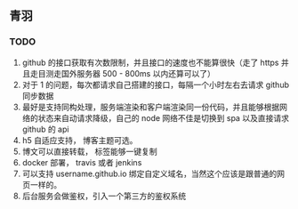## 青羽

### TODO
1. github 的接口获取有次数限制，并且接口的速度也不能算很快（走了 https 并且走目测走国外服务器 500 - 800ms 以内还算可以了）
2. 对于 1 的问题，每次都请求自己搭建的接口，每隔一个小时左右去请求 github 同步数据
3. 最好是支持同构处理，服务端渲染和客户端渲染同一份代码，并且能够根据网络的状态来自动请求降级，自己的 node 网络不佳是切换到 spa 以及直接请求 github 的 api
4. h5 自适应支持， 博客主题可选。
5. 博文可以直接转载， 标签能够一键复制
6. docker 部署， travis 或者 jenkins 
7. 可以支持 username.github.io 绑定自定义域名，当然这个应该是跟普通的网页一样的。
8. 后台服务会做鉴权，引入一个第三方的鉴权系统